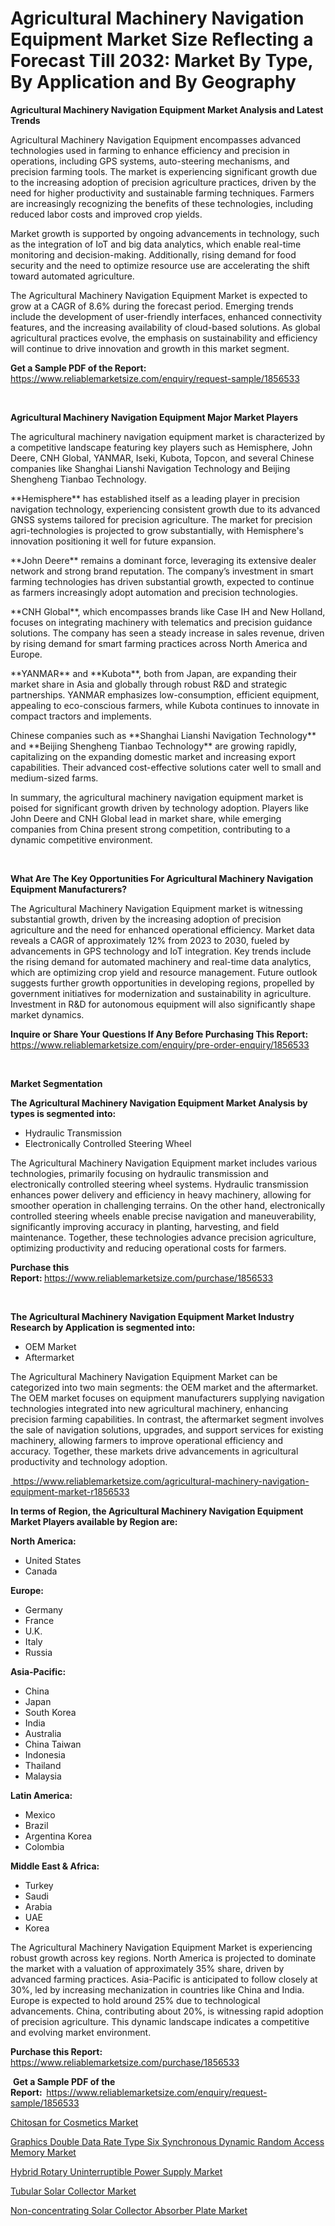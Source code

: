 <p><h1>Agricultural Machinery Navigation Equipment Market Size Reflecting a Forecast Till 2032: Market By Type, By Application and By Geography</h1></p><p><strong>Agricultural Machinery Navigation Equipment Market Analysis and Latest Trends</strong></p>
<p><p>Agricultural Machinery Navigation Equipment encompasses advanced technologies used in farming to enhance efficiency and precision in operations, including GPS systems, auto-steering mechanisms, and precision farming tools. The market is experiencing significant growth due to the increasing adoption of precision agriculture practices, driven by the need for higher productivity and sustainable farming techniques. Farmers are increasingly recognizing the benefits of these technologies, including reduced labor costs and improved crop yields.</p><p>Market growth is supported by ongoing advancements in technology, such as the integration of IoT and big data analytics, which enable real-time monitoring and decision-making. Additionally, rising demand for food security and the need to optimize resource use are accelerating the shift toward automated agriculture.</p><p>The Agricultural Machinery Navigation Equipment Market is expected to grow at a CAGR of 8.6% during the forecast period. Emerging trends include the development of user-friendly interfaces, enhanced connectivity features, and the increasing availability of cloud-based solutions. As global agricultural practices evolve, the emphasis on sustainability and efficiency will continue to drive innovation and growth in this market segment.</p></p>
<p><strong>Get a Sample PDF of the Report:&nbsp;</strong> <a href="https://www.reliablemarketsize.com/enquiry/request-sample/1856533?utm_campaign=1845&utm_medium=2&utm_source=Github&utm_content=ia&utm_term=27032025&utm_id=agricultural-machinery-navigation-equipment">https://www.reliablemarketsize.com/enquiry/request-sample/1856533</a></p>
<p>&nbsp;</p>
<p><strong>Agricultural Machinery Navigation Equipment Major Market Players</strong></p>
<p><p>The agricultural machinery navigation equipment market is characterized by a competitive landscape featuring key players such as Hemisphere, John Deere, CNH Global, YANMAR, Iseki, Kubota, Topcon, and several Chinese companies like Shanghai Lianshi Navigation Technology and Beijing Shengheng Tianbao Technology.</p><p>**Hemisphere** has established itself as a leading player in precision navigation technology, experiencing consistent growth due to its advanced GNSS systems tailored for precision agriculture. The market for precision agri-technologies is projected to grow substantially, with Hemisphere's innovation positioning it well for future expansion.</p><p>**John Deere** remains a dominant force, leveraging its extensive dealer network and strong brand reputation. The company’s investment in smart farming technologies has driven substantial growth, expected to continue as farmers increasingly adopt automation and precision technologies.</p><p>**CNH Global**, which encompasses brands like Case IH and New Holland, focuses on integrating machinery with telematics and precision guidance solutions. The company has seen a steady increase in sales revenue, driven by rising demand for smart farming practices across North America and Europe.</p><p>**YANMAR** and **Kubota**, both from Japan, are expanding their market share in Asia and globally through robust R&D and strategic partnerships. YANMAR emphasizes low-consumption, efficient equipment, appealing to eco-conscious farmers, while Kubota continues to innovate in compact tractors and implements.</p><p>Chinese companies such as **Shanghai Lianshi Navigation Technology** and **Beijing Shengheng Tianbao Technology** are growing rapidly, capitalizing on the expanding domestic market and increasing export capabilities. Their advanced cost-effective solutions cater well to small and medium-sized farms.</p><p>In summary, the agricultural machinery navigation equipment market is poised for significant growth driven by technology adoption. Players like John Deere and CNH Global lead in market share, while emerging companies from China present strong competition, contributing to a dynamic competitive environment.</p></p>
<p>&nbsp;</p>
<p><strong>What Are The Key Opportunities For Agricultural Machinery Navigation Equipment Manufacturers?</strong></p>
<p><p>The Agricultural Machinery Navigation Equipment market is witnessing substantial growth, driven by the increasing adoption of precision agriculture and the need for enhanced operational efficiency. Market data reveals a CAGR of approximately 12% from 2023 to 2030, fueled by advancements in GPS technology and IoT integration. Key trends include the rising demand for automated machinery and real-time data analytics, which are optimizing crop yield and resource management. Future outlook suggests further growth opportunities in developing regions, propelled by government initiatives for modernization and sustainability in agriculture. Investment in R&D for autonomous equipment will also significantly shape market dynamics.</p></p>
<p><strong>Inquire or Share Your Questions If Any Before Purchasing This Report:</strong> <a href="https://www.reliablemarketsize.com/enquiry/pre-order-enquiry/1856533?utm_campaign=1845&utm_medium=2&utm_source=Github&utm_content=ia&utm_term=27032025&utm_id=agricultural-machinery-navigation-equipment">https://www.reliablemarketsize.com/enquiry/pre-order-enquiry/1856533</a></p>
<p>&nbsp;</p>
<p><strong>Market Segmentation</strong></p>
<p><strong>The Agricultural Machinery Navigation Equipment Market Analysis by types is segmented into:</strong></p>
<p><ul><li>Hydraulic Transmission</li><li>Electronically Controlled Steering Wheel</li></ul></p>
<p><p>The Agricultural Machinery Navigation Equipment market includes various technologies, primarily focusing on hydraulic transmission and electronically controlled steering wheel systems. Hydraulic transmission enhances power delivery and efficiency in heavy machinery, allowing for smoother operation in challenging terrains. On the other hand, electronically controlled steering wheels enable precise navigation and maneuverability, significantly improving accuracy in planting, harvesting, and field maintenance. Together, these technologies advance precision agriculture, optimizing productivity and reducing operational costs for farmers.</p></p>
<p><strong>Purchase this Report:&nbsp;</strong><a href="https://www.reliablemarketsize.com/purchase/1856533?utm_campaign=1845&utm_medium=2&utm_source=Github&utm_content=ia&utm_term=27032025&utm_id=agricultural-machinery-navigation-equipment">https://www.reliablemarketsize.com/purchase/1856533</a></p>
<p>&nbsp;</p>
<p><strong>The Agricultural Machinery Navigation Equipment Market Industry Research by Application is segmented into:</strong></p>
<p><ul><li>OEM Market</li><li>Aftermarket</li></ul></p>
<p><p>The Agricultural Machinery Navigation Equipment Market can be categorized into two main segments: the OEM market and the aftermarket. The OEM market focuses on equipment manufacturers supplying navigation technologies integrated into new agricultural machinery, enhancing precision farming capabilities. In contrast, the aftermarket segment involves the sale of navigation solutions, upgrades, and support services for existing machinery, allowing farmers to improve operational efficiency and accuracy. Together, these markets drive advancements in agricultural productivity and technology adoption.</p></p>
<p><a href="https://www.reliablemarketsize.com/agricultural-machinery-navigation-equipment-market-r1856533?utm_campaign=1845&utm_medium=2&utm_source=Github&utm_content=ia&utm_term=27032025&utm_id=agricultural-machinery-navigation-equipment">&nbsp;https://www.reliablemarketsize.com/agricultural-machinery-navigation-equipment-market-r1856533</a></p>
<p><strong>In terms of Region, the Agricultural Machinery Navigation Equipment Market Players available by Region are:</strong></p>
<p>
    <p> <strong> North America: </strong>
        <ul>
            <li>United States</li>
            <li>Canada</li>
        </ul>
        </p> 
    <p> <strong> Europe: </strong>
        <ul>
            <li>Germany</li>
            <li>France</li>
            <li>U.K.</li>
            <li>Italy</li>
            <li>Russia</li>
        </ul>
        </p> 
    <p> <strong> Asia-Pacific: </strong>
        <ul>
            <li>China</li>
            <li>Japan</li>
            <li>South Korea</li>
            <li>India</li>
            <li>Australia</li>
            <li>China Taiwan</li>
            <li>Indonesia</li>
            <li>Thailand</li>
            <li>Malaysia</li>
        </ul>
        </p> 
    <p> <strong> Latin America: </strong>
        <ul>
            <li>Mexico</li>
            <li>Brazil</li>
            <li>Argentina Korea</li>
            <li>Colombia</li>
        </ul>
        </p> 
    <p> <strong> Middle East & Africa: </strong>
        <ul>
            <li>Turkey</li>
            <li>Saudi</li>
            <li>Arabia</li>
            <li>UAE</li>
            <li>Korea</li>
        </ul>
    </p>
    </p>
<p><p>The Agricultural Machinery Navigation Equipment Market is experiencing robust growth across key regions. North America is projected to dominate the market with a valuation of approximately 35% share, driven by advanced farming practices. Asia-Pacific is anticipated to follow closely at 30%, led by increasing mechanization in countries like China and India. Europe is expected to hold around 25% due to technological advancements. China, contributing about 20%, is witnessing rapid adoption of precision agriculture. This dynamic landscape indicates a competitive and evolving market environment.</p></p>
<p><strong>Purchase this Report: </strong><a href="https://www.reliablemarketsize.com/purchase/1856533?utm_campaign=1845&utm_medium=2&utm_source=Github&utm_content=ia&utm_term=27032025&utm_id=agricultural-machinery-navigation-equipment">https://www.reliablemarketsize.com/purchase/1856533</a></p>
<p>&nbsp;<strong>Get a Sample PDF of the Report:&nbsp;&nbsp;</strong><a href="https://www.reliablemarketsize.com/enquiry/request-sample/1856533?utm_campaign=1845&utm_medium=2&utm_source=Github&utm_content=ia&utm_term=27032025&utm_id=agricultural-machinery-navigation-equipment">https://www.reliablemarketsize.com/enquiry/request-sample/1856533</a></p>
<p><strong></strong></p>
<p><p><a href="https://github.com/papnider/Market-Research-Report-List-1/blob/main/chitosan-for-cosmetics-market.md?utm_campaign=1845&utm_medium=2&utm_source=Github&utm_content=ia&utm_term=27032025&utm_id=agricultural-machinery-navigation-equipment">Chitosan for Cosmetics Market</a></p><p><a href="https://github.com/naanaafranxu/Market-Research-Report-List-1/blob/main/graphics-double-data-rate-type-six-synchronous-dynamic-random-access-memory-market.md?utm_campaign=1845&utm_medium=2&utm_source=Github&utm_content=ia&utm_term=27032025&utm_id=agricultural-machinery-navigation-equipment">Graphics Double Data Rate Type Six Synchronous Dynamic Random Access Memory Market</a></p><p><a href="https://github.com/nyanikumchu/Market-Research-Report-List-1/blob/main/hybrid-rotary-uninterruptible-power-supply-market.md?utm_campaign=1845&utm_medium=2&utm_source=Github&utm_content=ia&utm_term=27032025&utm_id=agricultural-machinery-navigation-equipment">Hybrid Rotary Uninterruptible Power Supply Market</a></p><p><a href="https://github.com/suebabuhai/Market-Research-Report-List-1/blob/main/tubular-solar-collector-market.md?utm_campaign=1845&utm_medium=2&utm_source=Github&utm_content=ia&utm_term=27032025&utm_id=agricultural-machinery-navigation-equipment">Tubular Solar Collector Market</a></p><p><a href="https://github.com/dagnewopus/Market-Research-Report-List-1/blob/main/non-concentrating-solar-collector-absorber-plate-market.md?utm_campaign=1845&utm_medium=2&utm_source=Github&utm_content=ia&utm_term=27032025&utm_id=agricultural-machinery-navigation-equipment">Non-concentrating Solar Collector Absorber Plate Market</a></p></p>